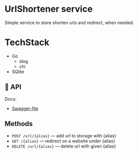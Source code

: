 # UrlShortener service

Simple service to store shorten urls and redirect, when needed. 

# TechStack 
- Go
  - slog  
  - chi
- SQlite

## 📘 API

Docs:
- [Swagger-file](https://samyouraydl.github.io/urlShortener/)

## Methods
- `POST /url/{alias}` — add url to storage with {alias}
- `GET /{alias}` — redirect on a website under {alias}
- `DELETE /url/{alias}` — delete url with given {alias}
